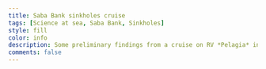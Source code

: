 ```yaml
---
title: Saba Bank sinkholes cruise
tags: [Science at sea, Saba Bank, Sinkholes]
style: fill
color: info
description: Some preliminary findings from a cruise on RV *Pelagia* in December 2019 to investigate recently discovered sinkholes in the Saba Bank carbonate platform.
comments: false
---
```

